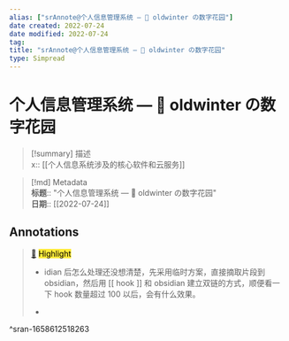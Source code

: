 ```yaml
---
alias: ["srAnnote@个人信息管理系统 — 🌱 oldwinter の数字花园"]
date created: 2022-07-24
date modified: 2022-07-24
tag: 
title: "srAnnote@个人信息管理系统 — 🌱 oldwinter の数字花园"
type: Simpread
---
```


# 个人信息管理系统 — 🌱 oldwinter の数字花园

> [!summary] 描述  
> x:: [[个人信息系统涉及的核心软件和云服务]]

> [!md] Metadata  
> **标题**:: "个人信息管理系统 — 🌱 oldwinter の数字花园"  
> **日期**:: [[2022-07-24]]  

## Annotations

> [📌](<http://localhost:7026/reading/3#id=1658612518263>) <mark style="background-color: #ffeb3b">Highlight</mark>
> - idian 后怎么处理还没想清楚，先采用临时方案，直接摘取片段到 obsidian，然后用 [[ hook ]] 和 obsidian 建立双链的方式，顺便看一下 hook 数量超过 100 以后，会有什么效果。
>
> -
>

^sran-1658612518263
